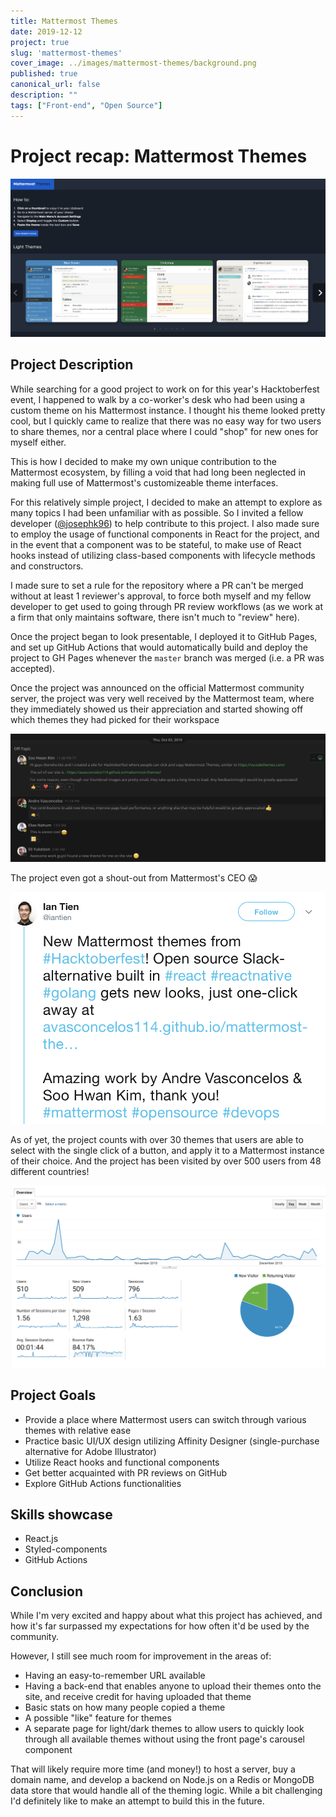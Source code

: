 ```yaml
---
title: Mattermost Themes
date: 2019-12-12
project: true
slug: 'mattermost-themes'
cover_image: ../images/mattermost-themes/background.png
published: true
canonical_url: false
description: ""
tags: ["Front-end", "Open Source"]
---
```


# Project recap: Mattermost Themes
![](../images/mattermost-themes/background.png)

## Project Description  
While searching for a good project to work on for this year's Hacktoberfest event, I happened to walk by a co-worker's desk who had been using a custom theme on his Mattermost instance. I thought his theme looked pretty cool, but I quickly came to realize that there was no easy way for two users to share themes, nor a central place where I could "shop" for new ones for myself either.

This is how I decided to make my own unique contribution to the Mattermost ecosystem, by filling a void that had long been neglected in making full use of Mattermost's customizeable theme interfaces.

For this relatively simple project, I decided to make an attempt to explore as many topics I had been unfamiliar with as possible. So I invited a fellow developer ([@josephk96](https://github.com/josephk96)) to help contribute to this project. I also made sure to employ the usage of functional components in React for the project, and in the event that a component was to be stateful, to make use of React hooks instead of utilizing class-based components with lifecycle methods and constructors.   
   
I made sure to set a rule for the repository where a PR can't be merged without at least 1 reviewer's approval, to force both myself and my fellow developer to get used to going through PR review workflows (as we work at a firm that only maintains software, there isn't much to "review" here).   
  
Once the project began to look presentable, I deployed it to GitHub Pages, and set up GitHub Actions that would automatically build and deploy the project to GH Pages whenever the `master` branch was merged (i.e. a PR was accepted).

Once the project was announced on the official Mattermost community server, the project was very well received by the Mattermost team, where they immediately showed us their appreciation and started showing off which themes they had picked for their workspace

![](../images/mattermost-themes/announcement.png)

The project even got a shout-out from Mattermost's CEO 😱

![](../images/mattermost-themes/tweet.png) 

As of yet, the project counts with over 30 themes that users are able to select with the single click of a button, and apply it to a Mattermost instance of their choice. And the project has been visited by over 500 users from 48 different countries! 

![](../images/mattermost-themes/analytics.png) 

## Project Goals
* Provide a place where Mattermost users can switch through various themes with relative ease
* Practice basic UI/UX design utilizing Affinity Designer (single-purchase alternative for Adobe Illustrator)
* Utilize React hooks and functional components
* Get better acquainted with PR reviews on GitHub
* Explore GitHub Actions functionalities

## Skills showcase
* React.js
* Styled-components
* GitHub Actions

## Conclusion

While I'm very excited and happy about what this project has achieved, and how it's far surpassed my expectations for how often it'd be used by the community. 

However, I still see much room for improvement in the areas of:
- Having an easy-to-remember URL available
- Having a back-end that enables anyone to upload their themes onto the site, and receive credit for having uploaded that theme
- Basic stats on how many people copied a theme
- A possible "like" feature for themes
- A separate page for light/dark themes to allow users to quickly look through all available themes without using the front page's carousel component

That will likely require more time (and money!) to host a server, buy a domain name, and develop a backend on Node.js on a Redis or MongoDB data store that would handle all of the theming logic. While a bit challenging I'd definitely like to make an attempt to build this in the future.